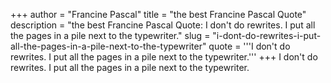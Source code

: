 +++
author = "Francine Pascal"
title = "the best Francine Pascal Quote"
description = "the best Francine Pascal Quote: I don't do rewrites. I put all the pages in a pile next to the typewriter."
slug = "i-dont-do-rewrites-i-put-all-the-pages-in-a-pile-next-to-the-typewriter"
quote = '''I don't do rewrites. I put all the pages in a pile next to the typewriter.'''
+++
I don't do rewrites. I put all the pages in a pile next to the typewriter.
